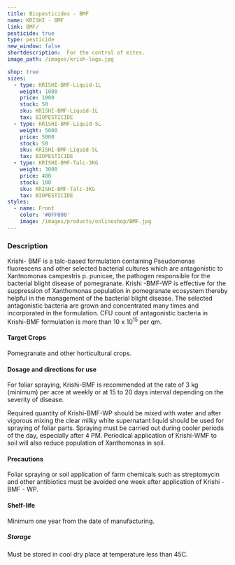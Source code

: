 ```yaml
---
title: Biopesticides - BMF
name: KRISHI - BMF
link: BMF/
pesticide: true
type: pesticide
new_window: false
shortdescription:  For the control of mites.
image_path: /images/krish-logo.jpg

shop: true
sizes:
  - type: KRISHI-BMF-Liquid-1L
    weight: 1000
    price: 1000
    stock: 50
    sku: KRISHI-BMF-Liquid-1L
    tax: BIOPESTICIDE
  - type: KRISHI-BMF-Liquid-5L
    weight: 5000
    price: 5000
    stock: 50
    sku: KRISHI-BMF-Liquid-5L
    tax: BIOPESTICIDE
  - type: KRISHI-BMF-Talc-3KG
    weight: 3000
    price: 480
    stock: 100
    sku: KRISHI-BMF-Talc-3KG
    tax: BIOPESTICIDE
styles:
  - name: Front
    color: '#0FF000'
    image: /images/products/onlineshop/BMF.jpg
---
```

### Description
Krishi- BMF is a talc-based formulation containing Pseudomonas fluorescens and other selected bacterial cultures which are antagonistic to Xantnomonas campestris p. punicae, the pathogen responsible for the bacterial blight disease of pomegranate. Krishi -BMF-WP is effective for the suppression
of Xanthomonas population in pomegranate ecosystem thereby helpful in the management of the bacterial blight disease. The selected antagonistic bacteria are grown and concentrated many times and incorporated in the formulation.
CFU count of antagonistic bacteria in Krishi-BMF formulation is more than
10 x 10<sup>15</sup> per qm.
#### Target Crops

Pomegranate and other horticultural crops.
#### Dosage and directions for use

For foliar spraying, Krishi-BMF is recommended at the rate of 3 kg (minimum) per acre at weekly or at 15 to 20 days interval depending on the severity of disease.

Required quantity of Krishi-BMF-WP should be mixed with water and after vigorous mixing the clear milky white supernatant liquid should be used for spraying of foliar parts. Spraying must be carried out during cooler periods of the day, especially after 4 PM. Periodical application of Krishi-WMF to soil will also reduce population of Xanthomonas in soil.
#### Precautions

Foliar spraying or soil application of farm chemicals such as streptomycin and other antibiotics must be avoided one week after application of Krishi - BMF - WP.
#### Shelf-life

Minimum one year from the date of manufacturing.
##### Storage
Must be stored in cool dry place at temperature less than 45C.
